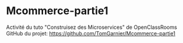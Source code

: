 # Mcommerce-partie1
Activité du tuto "Construisez des Microservices" de OpenClassRooms  
GitHub du projet:
https://github.com/TomGarnier/Mcommerce-partie1
